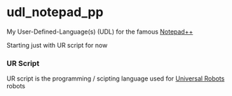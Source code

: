 # udl_notepad_pp
My User-Defined-Language(s) (UDL) for the famous [Notepad++](https://notepad-plus-plus.org/)

Starting just with UR script for now

### UR Script
UR script is the programming / scipting language used for [Universal Robots](https://www.universal-robots.com/) robots
